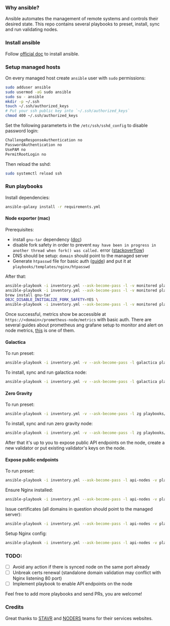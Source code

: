 ### Why ansible?
Ansible automates the management of remote systems and controls their desired
state. This repo contains several playbooks to preset, install, sync and
run validating nodes.

### Install ansible
Follow [official doc](https://docs.ansible.com/ansible/latest/installation_guide/intro_installation.html)
to install ansible.

### Setup managed hosts
On every managed host create `ansible` user with `sudo` permissions:
```bash
sudo adduser ansible
sudo usermod -aG sudo ansible
sudo su - ansible
mkdir -p ~/.ssh
touch ~/.ssh/authorized_keys
# Put your ssh public key into `~/.ssh/authorized_keys`
chmod 400 ~/.ssh/authorized_keys
```

Set the following parameterts in the `/etc/ssh/sshd_config` to disable password login:
```bash
ChallengeResponseAuthentication no
PasswordAuthentication no
UsePAM no
PermitRootLogin no
```
Then reload the sshd:
```bash
sudo systemctl reload ssh
```

### Run playbooks

Install dependencies:
```bash
ansible-galaxy install -r requirements.yml
```

#### Node exporter (mac)
Prerequisites:
 - install `gnu-tar` dependency
([doc](https://galaxy.ansible.com/ui/repo/published/prometheus/prometheus/content/role/node_exporter/))
 - disable fork safety in order to prevent
`may have been in progress in another thread when fork() was called.` error
([stackoverflow](https://stackoverflow.com/questions/50168647/multiprocessing-causes-python-to-crash-and-gives-an-error-may-have-been-in-progr))
 - DNS should be setup: `domain` should point to the managed server
 - Generate `htpasswd` file for basic auth ([guide](https://docs.nginx.com/nginx/admin-guide/security-controls/configuring-http-basic-authentication/)) and put it at `playbooks/templates/nginx/htpasswd`

After that:
```bash
ansible-playbook -i inventory.yml --ask-become-pass -l -v monitored playbooks/ensure-nginx.yml
ansible-playbook -i inventory.yml --ask-become-pass -l -v monitored playbooks/letsencrypt.yml
brew install gnu-tar
OBJC_DISABLE_INITIALIZE_FORK_SAFETY=YES \
ansible-playbook -i inventory.yml --ask-become-pass -l -v monitored playbooks/node-exp.yml
```

Once successful, metrics show be accessible at `https://<domain>/prometheus-node/metrics` with basic auth.
There are several guides about prometheus ang grafane setup to monitor and alert on node metrics,
[this](https://medium.com/@DanialEskandari/system-monitoring-with-prometheus-grafana-and-node-exporter-412027684564)
is one of them.

#### Galactica
To run preset:
```bash
ansible-playbook -i inventory.yml -v --ask-become-pass -l galactica playbooks/preset.yml
```

To install, sync and run galactica node:
```bash
ansible-playbook -i inventory.yml -v --ask-become-pass -l galactica playbooks/galactica.yml
```

#### Zero Gravity
To run preset:
```bash
ansible-playbook -i inventory.yml -v --ask-become-pass -l zg playbooks/preset.yml
```
To install, sync and run zero gravity node:
```bash
ansible-playbook -i inventory.yml -v --ask-become-pass -l zg playbooks/zg.yml
```

After that it's up to you to expose public API endpoints on the node, create a
new validator or put existing validator's keys on the node.

#### Expose public endpoints
To run preset:
```bash
ansible-playbook -i inventory.yml --ask-become-pass -l api-nodes -v playbooks/preset.yml
```
Ensure Nginx installed:
```bash
ansible-playbook -i inventory.yml --ask-become-pass -l api-nodes -v playbooks/ensure-nginx.yml
```
Issue certificates (all domains in question should point to the managed server):
```bash
ansible-playbook -i inventory.yml --ask-become-pass -l api-nodes -v playbooks/api-node-letsencrypt.yml
```
Setup Nginx config:
```bash
ansible-playbook -i inventory.yml --ask-become-pass -l api-nodes -v playbooks/api-node-nginx.yml
```

### TODO:
- [ ] Avoid any action if there is synced node on the same port already
- [ ] Unbreak certs renewal (standalone domain validation may conflict with Nginx listening 80 port)
- [ ] Implement playbook to enable API endpoints on the node

Feel free to add more playbooks and send PRs, you are welcome!

### Credits
Great thanks to [STAVR](https://stavr-team.gitbook.io/nodes-guides) and
[NODERS](https://noders.services/) teams for their services websites.
